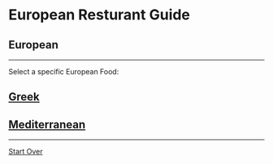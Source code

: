 # European Resturant Guide
## European
---
Select a specific European Food:
## [Greek](greek.md)
## [Mediterranean](mediterranean.md)
---
[Start Over](../home.md)